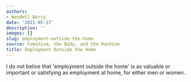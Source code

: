 ```yaml
---
authors:
- Wendell Berry
date: '2011-05-17'
description: ''
images: []
slug: employment-outside-the-home
source: Feminism, the Body, and the Machine
title: Employment Outside the Home
---
```


I do not belive that 'employment outside the home' is as valuable or important or satisfying as employment at home, for either men or women.